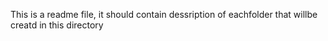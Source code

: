 This is a readme file, it should contain dessription of eachfolder that willbe creatd in this directory
